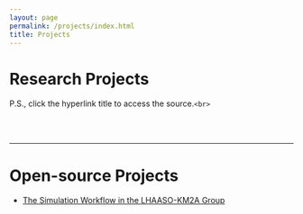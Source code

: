 ```yaml
---
layout: page
permalink: /projects/index.html
title: Projects
---
```

# Research Projects

P.S., click the hyperlink title to access the source.`<br>`

<br>


<br>

---

# Open-source Projects

- [The Simulation Workflow in the LHAASO-KM2A Group](https://easel7.github.io/projects/KM2A_Corsika_GEANT4)

<br>

